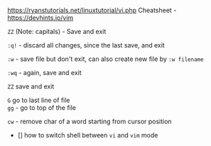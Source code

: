 https://ryanstutorials.net/linuxtutorial/vi.php
Cheatsheet - https://devhints.io/vim

`ZZ` (Note: capitals) - Save and exit

`:q!` - discard all changes, since the
last save, and exit

`:w` - save file but don't exit, can also create new file by `:w filename`

`:wq` - again, save and exit

`ZZ` save and exit

`G` go to last line of file  
`gg` - go to top of the file

`cw` - remove char of a word starting from cursor position

- [] how to switch shell between `vi` and `vim` mode
